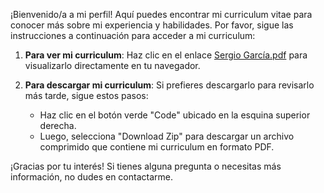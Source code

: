 ¡Bienvenido/a a mi perfil! Aquí puedes encontrar mi curriculum vitae para conocer más sobre mi experiencia y habilidades. Por favor, sigue las instrucciones a continuación para acceder a mi curriculum:

1. **Para ver mi curriculum**: Haz clic en el enlace [Sergio García.pdf](ruta/al/archivo/Sergio%20Garc%C3%ADa.pdf) para visualizarlo directamente en tu navegador.

2. **Para descargar mi curriculum**: Si prefieres descargarlo para revisarlo más tarde, sigue estos pasos:
   - Haz clic en el botón verde "Code" ubicado en la esquina superior derecha.
   - Luego, selecciona "Download Zip" para descargar un archivo comprimido que contiene mi curriculum en formato PDF.

¡Gracias por tu interés! Si tienes alguna pregunta o necesitas más información, no dudes en contactarme.

